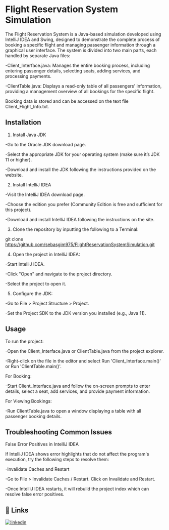 
# Flight Reservation System Simulation

The Flight Reservation System is a Java-based simulation developed using IntelliJ IDEA and Swing, designed to demonstrate the complete process of booking a specific flight and managing passenger information through a graphical user interface. The system is divided into two main parts, each handled by separate Java files:

-Client_Interface.java: Manages the entire booking process, including entering passenger details, selecting seats, adding services, and processing payments.

-ClientTable.java: Displays a read-only table of all passengers' information, providing a management overview of all bookings for the specific flight.

Booking data is stored and can be accessed on the text file Client_Flight_Info.txt.
## Installation

1. Install Java JDK

-Go to the Oracle JDK download page.

-Select the appropriate JDK for your operating system (make sure it’s JDK 11 or higher).

-Download and install the JDK following the instructions provided on the website.

2. Install IntelliJ IDEA

-Visit the IntelliJ IDEA download page.

-Choose the edition you prefer (Community Edition is free and sufficient for this project).

-Download and install IntelliJ IDEA following the instructions on the site.

3. Clone the repository by inputting the following to a Terminal:

git clone https://github.com/sebasgim975/FlightReservationSystemSimulation.git

4. Open the project in IntelliJ IDEA:

-Start IntelliJ IDEA.

-Click "Open" and navigate to the project directory.

-Select the project to open it.

5. Configure the JDK:

-Go to File > Project Structure > Project.

-Set the Project SDK to the JDK version you installed (e.g., Java 11).

## Usage

To run the project:

-Open the Client_Interface.java or ClientTable.java from the project explorer.

-Right-click on the file in the editor and select Run 'Client_Interface.main()' or Run 'ClientTable.main()'.

For Booking:

-Start Client_Interface.java and follow the on-screen prompts to enter details, select a seat, add services, and provide payment information.

For Viewing Bookings:

-Run ClientTable.java to open a window displaying a table with all passenger booking details.
## Troubleshooting Common Issues

False Error Positives in IntelliJ IDEA

If IntelliJ IDEA shows error highlights that do not affect the program's execution, try the following steps to resolve them:

-Invalidate Caches and Restart

-Go to File > Invalidate Caches / Restart.
Click on Invalidate and Restart.

-Once IntelliJ IDEA restarts, it will rebuild the project index which can resolve false error positives.
## 🔗 Links
[![linkedin](https://img.shields.io/badge/linkedin-0A66C2?style=for-the-badge&logo=linkedin&logoColor=white)](https://www.linkedin.com/in/sebas-gim/)


